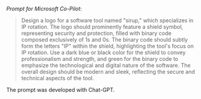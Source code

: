 
*Prompt for Microsoft Co-Pilot*:
> Design a logo for a software tool named "sirup," which specializes in IP rotation. The logo should prominently feature a shield symbol, representing security and protection, filled with binary code composed exclusively of 1s and 0s. The binary code should subtly form the letters "IP" within the shield, highlighting the tool's focus on IP rotation. Use a dark blue or black color for the shield to convey professionalism and strength, and green for the binary code to emphasize the technological and digital nature of the software. The overall design should be modern and sleek, reflecting the secure and technical aspects of the tool.

The prompt was developed with Chat-GPT.